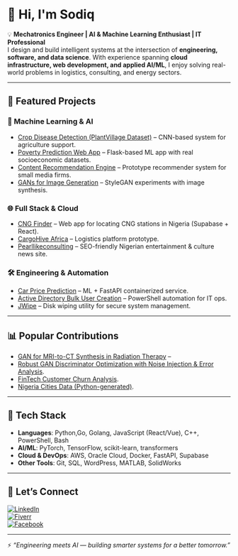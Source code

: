 # 👋 Hi, I'm Sodiq  

💡 **Mechatronics Engineer | AI & Machine Learning Enthusiast | IT Professional**  
I design and build intelligent systems at the intersection of **engineering, software, and data science**. With experience spanning **cloud infrastructure, web development, and applied AI/ML**, I enjoy solving real-world problems in logistics, consulting, and energy sectors.  

---

## 🔬 Featured Projects  

### 🚀 Machine Learning & AI  
- [Crop Disease Detection (PlantVillage Dataset)](https://github.com/SodiqSrb) – CNN-based system for agriculture support.  
- [Poverty Prediction Web App](https://github.com/SodiqSrb) – Flask-based ML app with real socioeconomic datasets.  
- [Content Recommendation Engine](https://github.com/SodiqSrb) – Prototype recommender system for small media firms.  
- [GANs for Image Generation](https://github.com/SodiqSrb/demo-face-gan) – StyleGAN experiments with image synthesis.  

### 🌐 Full Stack & Cloud  
- [CNG Finder](https://github.com/SodiqSrb) – Web app for locating CNG stations in Nigeria (Supabase + React).  
- [CargoHive Africa](https://github.com/SodiqSrb) – Logistics platform prototype.  
- [Pearllikeconsulting](https://github.com/SodiqSrb) – SEO-friendly Nigerian entertainment & culture news site.  

### 🛠️ Engineering & Automation  
- [Car Price Prediction](https://github.com/SodiqSrb/car-price-prediction) – ML + FastAPI containerized service.  
- [Active Directory Bulk User Creation](https://github.com/SodiqSrb/AD_PS) – PowerShell automation for IT ops.  
- [JWipe](https://github.com/SodiqSrb/Power-zeroing) – Disk wiping utility for secure system management.  

---

## 📊 Popular Contributions  
- [GAN for MRI-to-CT Synthesis in Radiation Therapy](https://www.kaggle.com/abdulsemiusodiq) – 
- [Robust GAN Discriminator Optimization with Noise Injection & Error Analysis](https://github.com/SodiqSrb/Projects).  
- [FinTech Customer Churn Analysis](https://www.kaggle.com/abdulsemiusodiq).  
- [Nigeria Cities Data (Python-generated)](https://www.kaggle.com/abdulsemiusodiq).  

---

## 🧰 Tech Stack  
- **Languages**: Python,Go, Golang, JavaScript (React/Vue), C++, PowerShell, Bash  
- **AI/ML**: PyTorch, TensorFlow, scikit-learn, transformers  
- **Cloud & DevOps**: AWS, Oracle Cloud, Docker, FastAPI, Supabase  
- **Other Tools**: Git, SQL, WordPress, MATLAB, SolidWorks  

---

## 🤝 Let’s Connect 

[![LinkedIn](https://img.shields.io/badge/LinkedIn-blue?logo=linkedin&logoColor=white)](https://www.linkedin.com/in/abdulsemiu-sodiq-55b6b5186)  
[![Fiverr](https://img.shields.io/badge/Fiverr-success?logo=fiverr&logoColor=white)](https://www.fiverr.com/s/zWGaedR)  
[![Facebook](https://img.shields.io/badge/Facebook-%231877F2?logo=facebook&logoColor=white)](https://web.facebook.com/adeyemi.sodeeq.79/)  

---

⚡ *“Engineering meets AI — building smarter systems for a better tomorrow.”*
